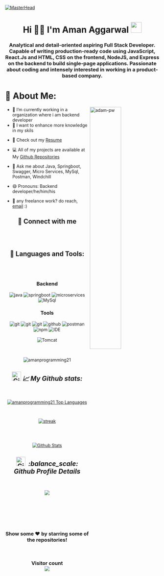 <!----------------------------------- Banner Section ------------------------------------>

[![MasterHead](https://user-images.githubusercontent.com/97781422/185549684-8443257c-c202-440f-b506-6993049e941f.jpg)]("https://HIMANSHUMISHRA389.github.io/")

<!----------------------------------- Heading Section ------------------------------------>
<h1 align="center">
    Hi 🙋‍♂️ I'm Aman Aggarwal
    <img src="https://camo.githubusercontent.com/d3359cb00ab0b5ed8f2e1fe3fceb4fbaf3b614340f8c0db99c17b9f50b351770/68747470733a2f2f656d6f6a69732e736c61636b6d6f6a69732e636f6d2f656d6f6a69732f696d616765732f313533313834393433302f343234362f626c6f622d73756e676c61737365732e6769663f31353331383439343330" width="35">
</h1>

<!----------------------------------- About Section ------------------------------------>

<h3 align="center">Analytical and detail-oriented aspiring Full Stack Developer. Capable of writing production-ready code using JavaScript, React.Js and HTML, CSS on the frontend, NodeJS, and Express on the backend to build single-page applications. Passionate about coding and intensely interested in working in a product-based company.</h3>

# 💫 About Me:

<img  align="right" src="https://github.com/Adam-pw/Adam-pw/blob/main/animation_500_kxa883sd.gif" alt="adam-pw" width="45%" />

- 🔭 I’m currently working in a organization where i am backend developer 
- 🌱 I want to enhance more knowledge in my skils
<!-- need to add resume drive link -->
- 📄 Check out my [Resume](https://drive.google.com/file/d/13WfLcJAfJyaVfzC-a3xcAP_wL0JyRUDd/view?usp=drive_link) 
- 💻 All of my projects are available at My [Github Repositories](https://github.com/amanprogramming21?tab=repositories)

- 💬 Ask me about Java, Springboot, Swagger, Micro Services, MySql, Postman, Windchill

- 😄 Pronouns: Backend developer/he/him/his
- 💼 any freelance work? do reach, [email](mailto:amana9383@gmail.com) :)
  <br/>

<h2 align="center">📱 Connect with me</h2>
<br />

<div align="center">




</div>

<br />

<h2 align="center">🚀 Languages and Tools:</h2>
<br/>
<div align="center">
 
 <br/>
  <div align="center"><h3 align="center">Backend</h3> 
  <img src="https://img.shields.io/badge/java-%23E34F26.svg?style=for-the-badge&logo=java&logoColor=white" align="center" alt="java">
<img src="https://img.shields.io/badge/Node.js-339933?style=for-the-badge&logo=nodedotjs&logoColor=white" align="center" alt="springboot" />
<img src="https://img.shields.io/badge/Express.js-000000?style=for-the-badge&logo=express&logoColor=white" align="center" alt="microservices"/>
<img src="https://img.shields.io/badge/MongoDB-4EA94B?style=for-the-badge&logo=mongodb&logoColor=white" align="center" alt="MySql"/>
 </div>
  
  <div align="center"><h3 align="center">Tools</h3> 
   <img src="https://img.shields.io/badge/heroku-%23430098.svg?style=for-the-badge&logo=heroku&logoColor=white" align="center" alt="git"/>
   <img src="https://img.shields.io/badge/netlify-%23000000.svg?style=for-the-badge&logo=netlify&logoColor=#00C7B7" align="center" alt="git"/>
   <img src="https://img.shields.io/badge/vercel-%23000000.svg?style=for-the-badge&logo=vercel&logoColor=whit" align="center" alt="git"/>
<img src="https://img.shields.io/badge/GitHub-100000?style=for-the-badge&logo=github&logoColor=white"  align="center" alt="github"/>
<img src ="https://img.shields.io/badge/Postman-FF6C37?style=for-the-badge&logo=postman&logoColor=white" align="center" alt="postman">
<img src = "https://img.shields.io/badge/NPM-%23000000.svg?style=for-the-badge&logo=npm&logoColor=white" align="center" alt="npm">
   <img src="https://img.shields.io/badge/Visual%20Studio-5C2D91.svg?style=for-the-badge&logo=visual-studio&logoColor=white"  align="center" alt="IDE"/>
   <br/>
<br/>
   <img src="https://img.shields.io/badge/Slack-4A154B?style=for-the-badge&logo=slack&logoColor=white" align="center" alt="Tomcat"/>
 </div>
</div>

<br/>
<br/>
  
<p align="center"> <img src="https://komarev.com/ghpvc/?username=amanprogramming21&label=Profile%20views&color=ee4e20&style=flat" alt="amanprogramming21" /> </p>

<h2 align="center"><img src="https://media.giphy.com/media/W5eoZHPpUx9sapR0eu/giphy.gif" width="30px" alt="Git"/>&nbsp;<i><b>📈 My Github stats:</b></i> </h2>
   <br/>   
    <p align="center">      
  <a href="https://github.com/amanprogramming21/github-readme-stats"><img alt="amanprogramming21 Top Languages" src="https://github-readme-stats.vercel.app/api/top-langs/?username=amanprogramming21&langs_count=8&count_private=true&layout=compact&theme=react&hide_border=true&bg_color=0D1117" /></a>
      </p>      
     <br/>
   <p align="center">
    <a href="https://github.com/amanprogramming21/github-readme-streak-stats">
        <img title="🔥 Get streak stats for your profile at git.io/streak-stats" alt=" streak" src="https://github-readme-streak-stats.herokuapp.com/?user=amanprogramming21&hide_border=true&theme=react&hide_border=true&bg_color=0D1117"/>
    </a>
</p>

  <br/>
  <br/>
     <p align="center">                                                                                                 
    <a href="https://github.com/amanprogramming21/github-readme-stats"><img alt=" Github Stats" src="https://github-readme-stats.vercel.app/api?username=amanprogramming21&show_icons=true&locale=en&theme=react&hide_border=true&bg_color=0D1117" alt="amanprogramming21" /></a>
    </p>

<!-- -------------------------- -->
<h2 align="center"><img src="https://media.giphy.com/media/W5eoZHPpUx9sapR0eu/giphy.gif" width="30px" alt="Git"/>&nbsp;<i><b> :balance_scale: Github Profile Details</b></i> </h2>
   <br/>   
    <p align="center">      
<a href="https://github.com/amanprogramming21">
<img src="https://github-profile-summary-cards.vercel.app/api/cards/profile-details?username=amanprogramming21&theme=radical" />
</a>
      </p>      
     <br/>
<p align="center" ><img src="https://github-profile-trophy.vercel.app/?username=amanprogramming21&theme=vue" alt=""/> </p>
</p>

  <br/>

<br/>

<h3 align="center">
 Show some ❤️ by starring some of the repositories!
</h3>
<br>

<h3 align="center"> 
  Visitor count <br>
  <img src="https://profile-counter.glitch.me/amanprogramming21/count.svg" />
</h3>
